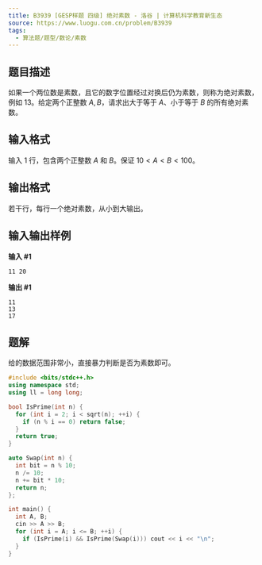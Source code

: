 ```yaml
---
title: B3939 [GESP样题 四级] 绝对素数 - 洛谷 | 计算机科学教育新生态
source: https://www.luogu.com.cn/problem/B3939
tags:
  - 算法题/题型/数论/素数 
---
```


## 题目描述

如果一个两位数是素数，且它的数字位置经过对换后仍为素数，则称为绝对素数，例如 $13$。给定两个正整数 $A, B$，请求出大于等于 $A$、小于等于 $B$ 的所有绝对素数。

## 输入格式

输入 $1$ 行，包含两个正整数 $A$ 和 $B$。保证 $10<A<B<100$。

## 输出格式

若干行，每行一个绝对素数，从小到大输出。

## 输入输出样例

**输入 #1**

```
11 20
```

**输出 #1**

```
11
13
17
```

## 题解
给的数据范围非常小，直接暴力判断是否为素数即可。

```cpp
#include <bits/stdc++.h>
using namespace std;
using ll = long long;

bool IsPrime(int n) {
  for (int i = 2; i < sqrt(n); ++i) {
    if (n % i == 0) return false;
  }
  return true;
}

auto Swap(int n) {
  int bit = n % 10;
  n /= 10;
  n += bit * 10;
  return n;
};

int main() {
  int A, B;
  cin >> A >> B;
  for (int i = A; i <= B; ++i) {
    if (IsPrime(i) && IsPrime(Swap(i))) cout << i << "\n";
  }
}
```

